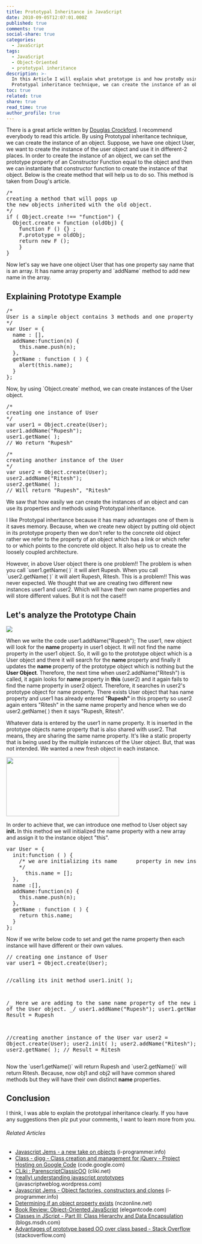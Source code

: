 ```yaml
---
title: Prototypal Inheritance in JavaScript
date: 2010-09-05T12:07:01.000Z
published: true
comments: true
social-share: true
categories:
  - JavaScript
tags:
  - JavaScript
  - Object-Oriented
  - prototypal inheritance
description: >-
  In this Article I will explain what prototype is and how protoBy using
  Prototypal inheritance technique, we can create the instance of an object.
toc: true
related: true
share: true
read_time: true
author_profile: true
---
```


<p>There is a great article written by <a href="http://javascript.crockford.com/prototypal.html" target="_blank" rel="noopener noreferrer">Douglas Crockford</a>. I recommend everybody to read this article. By using Prototypal inheritance technique, we can create the instance of an object. Suppose, we have one object User, we want to create the instance of the user object and use it in different-2 places. In order to create the instance of an object, we can set the prototype property of an Constructor Function equal to the object and then we can instantiate that constructor function to create the instance of that object. Below is the create method that will help us to do so. This method is taken from Doug's article.</p>
<pre class="EnlighterJSRAW" data-enlighter-language="null">/*
creating a method that will pops up
the new objects inherited with the old object.
*/
if ( Object.create !== "function") {
  Object.create = function (oldObj) {
    function F () {} ;
    F.prototype = oldObj;
    return new F ();
    }
}</pre>
<p>Now let's say we have one object User that has one property say name that is an array. It has name array property and `addName` method to add new name in the array.</p>
<h2>Explaining Prototype Example</h2>
<pre class="EnlighterJSRAW" data-enlighter-language="null">/*
User is a simple object contains 3 methods and one property
*/
var User = {
  name : [],
  addName:function(n) {
    this.name.push(n);
  },
  getName : function ( ) {
    alert(this.name);
  }
};</pre>
<p>Now, by using `Object.create` method, we can create instances of the User object.</p>
<pre class="EnlighterJSRAW" data-enlighter-language="null">/*
creating one instance of User
*/
var user1 = Object.create(User);
user1.addName("Rupesh");
user1.getName( );
// Wo return "Rupesh"</pre>
<pre class="EnlighterJSRAW" data-enlighter-language="null">/*
creating another instance of the User
*/
var user2 = Object.create(User);
user2.addName("Ritesh");
user2.getName( );
// Will return "Rupesh", "Ritesh"</pre>
<p>We saw that how easily we can create the instances of an object and can use its properties and methods using Prototypal inheritance.</p>
<p>I like Prototypal inheritance because it has many advantages one of them is it saves memory. Because, when we create new object by putting old object in its prototype property then we don't refer to the concrete old object rather we refer to the property of an object which has a link or which refer to or which points to the concrete old object. It also help us to create the loosely coupled architecture.</p>
<p>However, in above User object there is one problem!! The problem is when you call `user1.getName( )` it will alert Rupesh. When you call `user2.getName( )` it will alert Rupesh, Ritesh. This is a problem!! This was never expected. We thought that we are creating two different new instances user1 and user2. Which will have their own name properties and will store different values. But it is not the case!!!</p>
<h2>Let's analyze the Prototype Chain</h2>
<p><img class="size-full" src="{{ site.baseurl }}/assets/2010/09/lens-14274696621702000794186467.jpg" data-wpid="106" /></p>
<p>When we write the code user1.addName("Rupesh"); The user1, new object will look for the <strong>name </strong>property in user1 object. It will not find the name property in the user1 object. So, it will go to the prototype object which is a User object and there it will search for the <strong>name </strong>property and finally it updates the <strong>name </strong>property of the prototype object which is nothing but the <strong>User Object</strong>. Therefore, the next time when user2.addName("Ritesh") is called, it again looks for <strong>name </strong>property in <strong>this</strong> (user2) and it again fails to find the name property in user2 object. Therefore, it searches in user2's prototype object for name property. There exists User object that has name property and user1 has already entered "<strong>Rupesh" </strong>in this property so user2 again enters "Ritesh" in the same name property and hence when we do user2.getName( ) then it says "Rupesh, Ritesh".</p>
<p>Whatever data is entered by the user1 in name property. It is inserted in the prototype objects name property that is also shared with user2. That means, they are sharing the same name property. It's like a static property that is being used by the multiple instances of the User object. But, that was not intended. We wanted a new fresh object in each instance.</p>
<p><a href="http://rupeshtiwari.com/wp-content/uploads/2010/09/after-init.jpg"><img class="aligncenter" title="After Init method" src="{{ site.baseurl }}/assets/2010/09/after-init.jpg?w=300" alt="" width="300" height="157" /></a></p>
<p>In order to achieve that, we can introduce one method to User object say <strong>init. </strong>In this method we will initialized the name property with a new array and assign it to the instance object "this".</p>
<pre class="EnlighterJSRAW" data-enlighter-language="null">var User = {
  init:function ( ) {
    /* we are initializing its name      property in new instance or new     object.
    */
      this.name = [];
  },
  name :[],
  addName:function(n) {
    this.name.push(n);
  },
  getName : function ( ) {
    return this.name;
  }
};</pre>
<p>Now if we write below code to set and get the name property then each instance will have different or their own values.</p>
<pre class="EnlighterJSRAW" data-enlighter-language="null">// creating one instance of User
var user1 = Object.create(User);

//calling its init method user1.init( );

/_ Here we are adding to the same name property of the new instance of the User
object. _/ user1.addName("Rupesh"); user1.getName( ); // Result = Rupesh

//creating another instance of the User var user2 = Object.create(User);
user2.init( ); user2.addName("Ritesh"); user2.getName( ); // Result =
Ritesh</pre>

<p>Now the `user1.getName()` will return Rupesh and `user2.getName()` will return Ritesh. Because, now obj1 and obj2 will have common shared methods but they will have their own distinct <strong>name </strong>properties.</p>
<h2>Conclusion</h2>
<p>I think, I was able to explain the prototypal inheritance clearly. If you have any suggestions then plz put your comments, I want to learn more from you.</p>
<h6 class="zemanta-related-title" style="font-size: 1em;">Related Articles</h6>
<ul class="zemanta-article-ul">
<li class="zemanta-article-ul-li"><a href="http://www.i-programmer.info/programming/javascript/1029-javascript-jems-a-new-take-on-objects.html">Javascript Jems - a new take on objects</a> (i-programmer.info)</li>
<li class="zemanta-article-ul-li"><a href="http://code.google.com/p/digg/wiki/Class">Class - digg - Class creation and management for jQuery - Project Hosting on Google Code</a> (code.google.com)</li>
<li class="zemanta-article-ul-li"><a href="http://www.cliki.net/ParenscriptClassicOO">CLiki : ParenscriptClassicOO</a> (cliki.net)</li>
<li class="zemanta-article-ul-li"><a href="http://javascriptweblog.wordpress.com/2010/06/07/understanding-javascript-prototypes/">(really) understanding javascript prototypes</a> (javascriptweblog.wordpress.com)</li>
<li class="zemanta-article-ul-li"><a href="http://www.i-programmer.info/programming/javascript/1284-javascript-jems-object-factories-constructors-and-clones.html">Javascript Jems - Object factories, constructors and clones</a> (i-programmer.info)</li>
<li class="zemanta-article-ul-li"><a href="http://www.nczonline.net/blog/2010/07/27/determining-if-an-object-property-exists/">Determining if an object property exists</a> (nczonline.net)</li>
<li class="zemanta-article-ul-li"><a href="http://elegantcode.com/2010/08/11/book-review-object-oriented-javascript/">Book Review: Object-Oriented JavaScript</a> (elegantcode.com)</li>
<li class="zemanta-article-ul-li"><a href="http://blogs.msdn.com/b/jscript/archive/2007/10/31/classes-in-jscript-part-iii-class-hierarchy-and-data-encapsulation.aspx">Classes in JScript - Part III: Class Hierarchy and Data Encapsulation</a> (blogs.msdn.com)</li>
<li class="zemanta-article-ul-li"><a href="http://stackoverflow.com/questions/879061/advantages-of-prototype-based-oo-over-class-based">Advantages of prototype based OO over class based - Stack Overflow</a> (stackoverflow.com)</li>
</ul>
